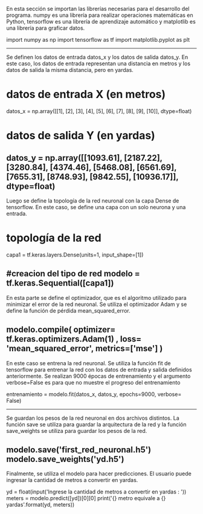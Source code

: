 En esta sección se importan las librerías necesarias para el desarrollo del programa. numpy es una librería para realizar operaciones matemáticas en Python, tensorflow es una librería de aprendizaje automático y matplotlib es una librería para graficar datos.

 import numpy as np
import tensorflow as tf
import matplotlib.pyplot as plt 

--------------------------------------------------------------

Se definen los datos de entrada datos_x y los datos de salida datos_y. En este caso, los datos de entrada representan una distancia en metros y los datos de salida la misma distancia, pero en yardas.

 # datos de entrada X (en metros)
datos_x = np.array([[1], [2], [3], [4], [5], [6], [7], [8], [9], [10]], dtype=float)

# datos de salida Y (en yardas)
datos_y = np.array([[1093.61], [2187.22], [3280.84], [4374.46], [5468.08], [6561.69], [7655.31], [8748.93], [9842.55], [10936.17]], dtype=float) 
--------------------------------------------------------------

Luego se define la topología de la red neuronal con la capa Dense de tensorflow. En este caso, se define una capa con un solo neurona y una entrada.

 # topología de la red
capa1 = tf.keras.layers.Dense(units=1, input_shape=[1])

#creacion del tipo de red 
modelo = tf.keras.Sequential([capa1]) 
--------------------------------------------------------------


En esta parte se define el optimizador, que es el algoritmo utilizado para minimizar el error de la red neuronal. Se utiliza el optimizador Adam y se define la función de pérdida mean_squared_error.

 modelo.compile(
    optimizer= tf.keras.optimizers.Adam(1) ,
    loss= 'mean_squared_error',
    metrics=['mse']
) 
-------------------------------------------------------------

En este caso se entrena la red neuronal. Se utiliza la función fit de tensorflow para entrenar la red con los datos de entrada y salida definidos anteriormente. Se realizan 9000 épocas de entrenamiento y el argumento verbose=False es para que no muestre el progreso del entrenamiento

 entrenamiento = modelo.fit(datos_x, datos_y, epochs=9000, verbose= False) 

--------------------------------------------------------------

Se guardan los pesos de la red neuronal en dos archivos distintos. La función save se utiliza para guardar la arquitectura de la red y la función save_weights se utiliza para guardar los pesos de la red.


modelo.save('first_red_neuronal.h5')
modelo.save_weights('yd.h5') 
--------------------------------------------------------------


Finalmente, se utiliza el modelo para hacer predicciones. El usuario puede ingresar la cantidad de metros a convertir en yardas.

 yd = float(input('Ingrese la cantidad de metros a convertir en yardas : '))
meters = modelo.predict([yd])[0][0]
print('{} metro equivale a {} yardas'.format(yd, meters)) 
